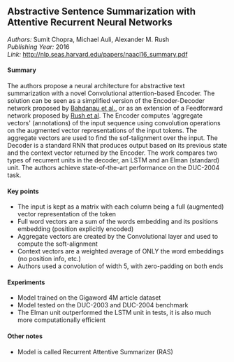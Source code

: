 ## Abstractive Sentence Summarization with Attentive Recurrent Neural Networks
_Authors:_ Sumit Chopra, Michael Auli, Alexander M. Rush    
_Publishing Year:_ 2016    
_Link:_ http://nlp.seas.harvard.edu/papers/naacl16_summary.pdf       

#### Summary
The authors propose a neural architecture for abstractive text summarization with a novel Convolutional attention-based Encoder. The solution can be seen as a simplified version of the Encoder-Decoder network proposed by [Bahdanau et al.](jointly-learn-to-align-and-translate.md), or as an extension of a Feedforward network proposed by [Rush et al](neural-attn-abs-sent-summ.md). The Encoder computes 'aggregate vectors' (annotations) of the input sequence using convolution operations on the augmented vector representations of the input tokens. The aggregate vectors are used to find the sof-talignment over the input. The Decoder is a standard RNN that produces output based on its previous state and the context vector returned by the Encoder. The work compares two types of recurrent units in the decoder, an LSTM and an Elman (standard) unit. The authors achieve state-of-the-art performance on the DUC-2004 task.

#### Key points
- The input is kept as a matrix with each column being a full (augmented) vector representation of the token 
- Full word vectors are a sum of the words embedding and its positions embedding (position explicitly encoded)
- Aggregate vectors are created by the Convolutional layer and used to compute the soft-alignment
- Context vectors are a weighted average of ONLY the word embeddings (no position info, etc.)
- Authors used a convolution of width 5, with zero-padding on both ends

#### Experiments
- Model trained on the Gigaword 4M article dataset
- Model tested on the DUC-2003 and DUC-2004 benchmark
- The Elman unit outperformed the LSTM unit in tests, it is also much more computationally efficient

#### Other notes
- Model is called Recurrent Attentive Summarizer (RAS)
